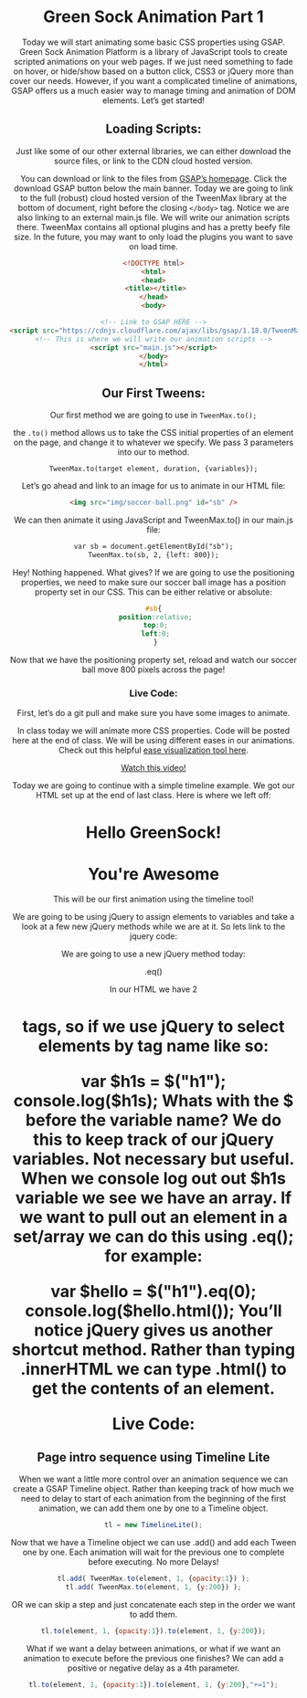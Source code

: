 # Green Sock Animation Part 1

Today we will start animating some basic CSS properties using GSAP. Green Sock Animation Platform is a library of JavaScript tools to create scripted animations on your web pages. If we just need something to fade on hover, or hide/show based on a button click, CSS3 or jQuery more than cover our needs. However, if you want a complicated timeline of animations, GSAP offers us a much easier way to manage timing and animation of DOM elements. Let’s get started!

## Loading Scripts:

Just like some of our other external libraries, we can either download the source files, or link to the CDN cloud hosted version.

You can download or link to the files from  [GSAP’s homepage](https://greensock.com/). Click the download GSAP button below the main banner. Today we are going to link to the full (robust) cloud hosted version of the TweenMax library at the bottom of document, right before the closing `</body>` tag. Notice we are also linking to an external main.js file. We will write our animation scripts there. TweenMax contains all optional plugins and has a pretty beefy file size. In the future, you may want to only load the plugins you want to save on load time.

```html
<!DOCTYPE html>
<html>
<head>
 <title></title>
</head>
<body>

<!-- Link to GSAP HERE -->
<script src="https://cdnjs.cloudflare.com/ajax/libs/gsap/1.18.0/TweenMax.min.js"></script>
<!-- This is where we will write our animation scripts -->
<script src="main.js"></script>
</body>
</html>
```

## Our First Tweens:

Our first method we are going to use in `TweenMax.to();`

the `.to()` method allows us to take the CSS initial properties of an element on the page, and change it to whatever we specify. We pass 3 parameters into our to method.

```
TweenMax.to(target element, duration, {variables});
```

Let’s go ahead and link to an image for us to animate in our HTML file:

```html
<img src="img/soccer-ball.png" id="sb" />
```
We can then animate it using JavaScript and TweenMax.to() in our main.js file:

```html
var sb = document.getElementById("sb");
TweenMax.to(sb, 2, {left: 800});
```

Hey! Nothing happened. What gives? If we are going to use the positioning properties, we need to make sure our soccer ball image has a position property set in our CSS. This can be either relative or absolute:

```css
#sb{
 position:relative;
 top:0;
 left:0;
 }
```

Now that we have the positioning property set, reload and watch our soccer ball move 800 pixels across the page!

### Live Code:

First, let’s do a git pull and make sure you have some images to animate.

In class today we will animate more CSS properties. Code will be posted here at the end of class. We will be using different eases in our animations. Check out this helpful [ease visualization tool here](https://greensock.com/get-started-js#easing).

[Watch this video!]()

Today we are going to continue with a simple timeline example. We got our HTML set up at the end of last class. Here is where we left off:

<!DOCTYPE html>
<html>

<head>
 <title>TimeLine Lite</title>
 <style type="text/css">
 body {
 text-align: center;
 }
 
 .progress {
 position: relative;
 z-index: 3;
 width: 100%;
 height: 10px;
 background-color: #000;
 }
 </style>
</head>

<body>
 <div class="progress"></div>
 <h1>Hello GreenSock!</h1>
 <h1>You're Awesome</h1>
 <p>This will be our first animation using the timeline tool!</p>
 <!-- Load GSAP first -->
 <script src="https://cdnjs.cloudflare.com/ajax/libs/gsap/1.18.0/TweenMax.min.js"></script>
 <script type="text/javascript">
 </script>
</body>

</html>
We are going to be using jQuery to assign elements to variables and take a look at a few new jQuery methods while we are at it. So lets link to the jquery code:

<script src="https://code.jquery.com/jquery-2.1.4.js"></script>
We are going to use a new jQuery method today:

.eq()

In our HTML we have 2 <h1> tags, so if we use jQuery to select elements by tag name like so:

var $h1s = $("h1");
console.log($h1s);
Whats with the $ before the variable name? We do this to keep track of our jQuery variables. Not necessary but useful. When we console log out out $h1s variable we see we have an array. If we want to pull out an element in a set/array we can do this using .eq(); for example:

var $hello = $("h1").eq(0);
console.log($hello.html());
You’ll notice jQuery gives us another shortcut method. Rather than typing .innerHTML we can type .html() to get the contents of an element.

Live Code:

## Page intro sequence using Timeline Lite

When we want a little more control over an animation sequence we can create a GSAP Timeline object. Rather than keeping track of how much we need to delay to start of each animation from the beginning of the first animation, we can add them one by one to a Timeline object.

```javascript
tl = new TimelineLite();
```

Now that we have a Timeline object we can use .add() and add each Tween one by one. Each animation will wait for the previous one to complete before executing. No more Delays!

```javascript
tl.add( TweenMax.to(element, 1, {opacity:1}) );
tl.add( TweenMax.to(element, 1, {y:200}) );
```
OR we can skip a step and just concatenate each step in the order we want to add them.

```javascript
tl.to(element, 1, {opacity:1}).to(element, 1, {y:200});
```
What if we want a delay between animations, or what if we want an animation to execute before the previous one finishes? We can add a positive or negative delay as a 4th parameter.

```javascript
tl.to(element, 1, {opacity:1}).to(element, 1, {y:200},"+=1");
```